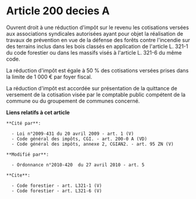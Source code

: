 # Article 200 decies A

Ouvrent droit à une réduction d'impôt sur le revenu les cotisations versées aux associations syndicales autorisées ayant pour
objet la réalisation de travaux de prévention en vue de la défense des forêts contre l'incendie sur des terrains inclus dans
les bois classés en application de l'article L. 321-1 du code forestier ou dans les massifs visés à l'article L. 321-6 du
même code. 

La réduction d'impôt est égale à 50 % des cotisations versées prises dans la limite de 1 000 € par foyer fiscal. 

La réduction d'impôt est accordée sur présentation de la quittance de versement de la cotisation visée par le comptable
public compétent de la commune ou du groupement de communes concerné.

**Liens relatifs à cet article**

	**Cité par**:

	  - Loi n°2009-431 du 20 avril 2009 - art. 1 (V)
	  - Code général des impôts, CGI. - art. 200-0 A (VD)
	  - Code général des impôts, annexe 2, CGIAN2. - art. 95 ZN (V)

	**Modifié par**:

	  - Ordonnance n°2010-420  du 27 avril 2010 - art. 5

	**Cite**:

	  - Code forestier - art. L321-1 (V)
	  - Code forestier - art. L321-6 (V)
